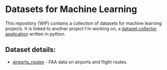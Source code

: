 # Datasets for Machine Learning

This repository (WIP) contains a collection of datasets for machine learning projects. It is linked to another project I'm working on, a [dataset collector application](https://github.com/gdcutting/dataset_collector) written in python.

## Dataset details:

- [airports_routes](airports_routes/) - FAA data on airports and flight routes.